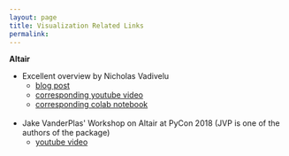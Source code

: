 ```yaml
---
layout: page
title: Visualization Related Links
permalink: 
---
```


**Altair** 
- Excellent overview by Nicholas Vadivelu
    - [blog post](https://nicholasvadivelu.com/2021/01/18/interactive-altair/)
    - [corresponding youtube video](https://www.youtube.com/watch?v=x-iU2UwgVf0&t=1949s)
    - [corresponding colab notebook](https://colab.research.google.com/drive/1QeIfJWjMVjxvfllBDPxefH5wYNYCmn8J?usp=sharing)
<br><br>
- Jake VanderPlas' Workshop on Altair at PyCon 2018 (JVP is one of the authors of the package)
    - [youtube video](https://www.youtube.com/watch?v=ms29ZPUKxbU&t=16s)
